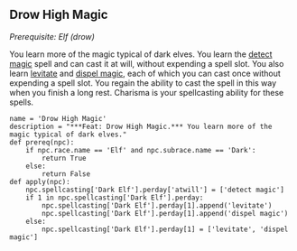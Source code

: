 ## Drow High Magic
*Prerequisite: Elf (drow)*

You learn more of the magic typical of dark elves. You learn the [detect magic](http://azgaarnoth.tedneward.com/magic/spells/detect-magic/) spell and can cast it at will, without expending a spell slot. You also learn [levitate](http://azgaarnoth.tedneward.com/magic/spells/levitate/) and [dispel magic](http://azgaarnoth.tedneward.com/magic/spells/dispel-magic/), each of which you can cast once without expending a spell slot. You regain the ability to cast the spell in this way when you finish a long rest. Charisma is your spellcasting ability for these spells.

```
name = 'Drow High Magic'
description = "***Feat: Drow High Magic.*** You learn more of the magic typical of dark elves."
def prereq(npc):
    if npc.race.name == 'Elf' and npc.subrace.name == 'Dark':
        return True
    else:
        return False
def apply(npc):
    npc.spellcasting['Dark Elf'].perday['atwill'] = ['detect magic']
    if 1 in npc.spellcasting['Dark Elf'].perday:
        npc.spellcasting['Dark Elf'].perday[1].append('levitate')
        npc.spellcasting['Dark Elf'].perday[1].append('dispel magic')
    else:
        npc.spellcasting['Dark Elf'].perday[1] = ['levitate', 'dispel magic']
```
